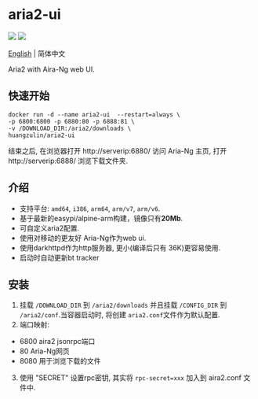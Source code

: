 # aria2-ui
[![](https://images.microbadger.com/badges/version/huangzulin/aria2-ui.svg)](https://microbadger.com/images/huangzulin/aria2-ui "Get your own version badge on microbadger.com")
[![](https://images.microbadger.com/badges/image/huangzulin/aria2-ui.svg)](https://microbadger.com/images/huangzulin/aria2-ui "Get your own image badge on microbadger.com")

[English](https://github.com/huangzulin/aria2-ui) | 简体中文

Aria2 with Aira-Ng web UI.

## 快速开始
```
docker run -d --name aria2-ui  --restart=always \
-p 6800:6800 -p 6880:80 -p 6888:81 \
-v /DOWNLOAD_DIR:/aria2/downloads \
huangzulin/aria2-ui
```
结束之后, 在浏览器打开 http://serverip:6880/ 访问 Aria-Ng 主页, 打开 http://serverip:6888/ 浏览下载文件夹.

## 介绍
* 支持平台: `amd64`, `i386`, `arm64`, `arm/v7`, `arm/v6`.
* 基于最新的easypi/alpine-arm构建，镜像只有**20Mb**.
* 可自定义aria2配置.
* 使用对移动的更友好 Aria-Ng作为web ui.
* 使用darkhttpd作为http服务器, 更小(编译后只有 36K)更容易使用.
* 启动时自动更新bt tracker

## 安装
1. 挂载 `/DOWNLOAD_DIR` 到 `/aria2/downloads` 并且挂载 `/CONFIG_DIR` 到 `/aria2/conf`.当容器启动时, 将创建  `aria2.conf`文件作为默认配置.
2. 端口映射:
  * 6800 aira2 jsonrpc端口
  * 80 Aria-Ng网页
  * 8080 用于浏览下载的文件
3. 使用 "SECRET" 设置rpc密钥, 其实将 `rpc-secret=xxx` 加入到 aira2.conf 文件中.

